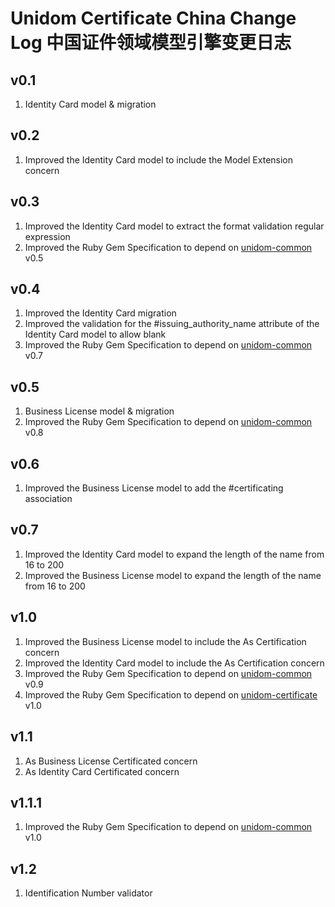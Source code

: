 # Unidom Certificate China Change Log 中国证件领域模型引擎变更日志

## v0.1
1. Identity Card model & migration

## v0.2
1. Improved the Identity Card model to include the Model Extension concern

## v0.3
1. Improved the Identity Card model to extract the format validation regular expression
2. Improved the Ruby Gem Specification to depend on [unidom-common](https://github.com/topbitdu/unidom-common) v0.5

## v0.4
1. Improved the Identity Card migration
2. Improved the validation for the #issuing_authority_name attribute of the Identity Card model to allow blank
3. Improved the Ruby Gem Specification to depend on [unidom-common](https://github.com/topbitdu/unidom-common) v0.7

## v0.5
1. Business License model & migration
2. Improved the Ruby Gem Specification to depend on [unidom-common](https://github.com/topbitdu/unidom-common) v0.8

## v0.6
1. Improved the Business License model to add the #certificating association

## v0.7
1. Improved the Identity Card model to expand the length of the name from 16 to 200
2. Improved the Business License model to expand the length of the name from 16 to 200

## v1.0
1. Improved the Business License model to include the As Certification concern
2. Improved the Identity Card model to include the As Certification concern
3. Improved the Ruby Gem Specification to depend on [unidom-common](https://github.com/topbitdu/unidom-common) v0.9
4. Improved the Ruby Gem Specification to depend on [unidom-certificate](https://github.com/topbitdu/unidom-certificate) v1.0

## v1.1
1. As Business License Certificated concern
2. As Identity Card Certificated concern

## v1.1.1
1. Improved the Ruby Gem Specification to depend on [unidom-common](https://github.com/topbitdu/unidom-common) v1.0

## v1.2
1. Identification Number validator
